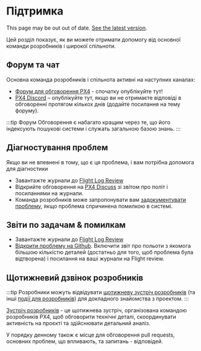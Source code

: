 # Підтримка

<script setup>
import { useData } from 'vitepress'
const { site } = useData();
</script>

<div v-if="site.title !== 'PX4 Guide (main)'">
  <div class="custom-block danger">
    <p class="custom-block-title">This page may be out out of date. <a href="https://docs.px4.io/main/en/contribute/support.html">See the latest version</a>.</p>
  </div>
</div>

Цей розділ показує, як ви можете отримати допомогу від основної команди розробників і широкої спільноти.

## Форум та чат

Основна команда розробників і спільнота активні на наступних каналах:

- [Форум для обговорення PX4](https://discuss.px4.io/) - спочатку опублікуйте тут!
- [PX4 Discord](https://discord.gg/dronecode) – опублікуйте тут, якщо ви не отримаєте відповіді в обговоренні протягом кількох днів (додайте посилання на тему форуму).

:::tip
Форум Обговорення є набагато кращим через те, що його індексують пошукові системи і служать загальною базою знань.
:::

## Діагностування проблем

Якщо ви не впевнені в тому, що є ця проблема, і вам потрібна допомога для діагностики

- Завантажте журнали до [Flight Log Review](https://logs.px4.io/)
- Відкрийте обговорення на [PX4 Discuss](https://discuss.px4.io/c/flight-testing/) зі звітом про політ і посиланнями на журнали.
- Команда розробників може запропонувати вам [задокументувати проблему](#issue-bug-reporting), якщо проблема спричинена помилкою в системі.

## Звіти по задачам & помилкам

- Завантажте журнали до [Flight Log Review](https://logs.px4.io/)
- [Відкрити проблему на Github](https://github.com/PX4/PX4-Autopilot/issues). Включити звіт про польоти з якомога більшою кількістю деталей (достатньо для того, щоб проблема була відтворена) і посилання на ваші журнали на Flight review.

## Щотижневий дзвінок розробників

:::tip
Розробники можуть відвідувати [щотижневу  зустріч розробників](../contribute/dev_call.md) (та інші [події для розробників](../README.md#calendar-events)) для докладного знайомства з проектом.
:::

[Зустріч розробників](../contribute/dev_call.md) - це щотижнева зустріч, організована командою розробників PX4, щоб обговорити технічні деталі, скоординувати  активність на проєкті та здійснювати детальний аналіз.

У порядку денному також є місце для обговорення  pull requests, основних проблем, що впливають, та запитань - відповідей.
